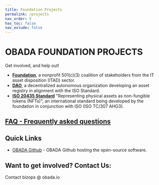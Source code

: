 ```yaml
---
title: Foundation Projects
permalink: /projects
nav_order: 5
has_toc: false
nav_exlude: false
---
```



#  OBADA FOUNDATION PROJECTS
Get involved, and help out!
* **[Foundation](/about)**, a nonprofit 501(c)(3) coalition of stakeholders from the IT asset disposition (ITAD) sector.  
* **[DAO](https://www.obadafoundation.org/dao)**, a decentralized autonomous organization developing an asset registry in alignment with the ISO Standard.
* **[ISO 20435 Standard](https://www.obadafoundation.org/standard)** "Representing physical assets as non-fungible tokens (NFTs)", an international standard being developed by the foundation in conjunction with ISO (ISO TC/307 AHG3).

## [FAQ - Frequently asked questions](https://www.obadafoundation.org/faq)

## Quick Links
* [OBADA Github](https://github.com/obada-foundation/) - OBADA Github hosting the open-source software.

<!--
* [Calendar](https://www.obadafoundation.org/calendar) - All official foundation, committee, and DAO meetings.
* [Meeting Minutes and Presentations](https://www.obadafoundation.org/meetings) - Links to past presentations and screen recordings.
-->

## Want to get involved? Contact Us:
Contact bizops @ obada.io

	




